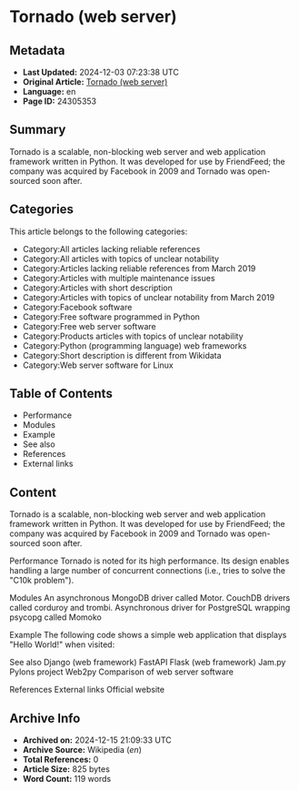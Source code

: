 # Tornado (web server)

## Metadata
- **Last Updated:** 2024-12-03 07:23:38 UTC
- **Original Article:** [Tornado (web server)](https://en.wikipedia.org/wiki/Tornado_(web_server))
- **Language:** en
- **Page ID:** 24305353

## Summary
Tornado is a scalable, non-blocking web server and web application framework written in Python. It was developed for use by FriendFeed; the company was acquired by Facebook in 2009 and Tornado was open-sourced soon after.

## Categories
This article belongs to the following categories:

- Category:All articles lacking reliable references
- Category:All articles with topics of unclear notability
- Category:Articles lacking reliable references from March 2019
- Category:Articles with multiple maintenance issues
- Category:Articles with short description
- Category:Articles with topics of unclear notability from March 2019
- Category:Facebook software
- Category:Free software programmed in Python
- Category:Free web server software
- Category:Products articles with topics of unclear notability
- Category:Python (programming language) web frameworks
- Category:Short description is different from Wikidata
- Category:Web server software for Linux

## Table of Contents

- Performance
- Modules
- Example
- See also
- References
- External links

## Content

Tornado is a scalable, non-blocking web server and web application framework written in Python. It was developed for use by FriendFeed; the company was acquired by Facebook in 2009 and Tornado was open-sourced soon after.

Performance
Tornado is noted for its high performance. Its design enables handling a large number of concurrent connections (i.e., tries to solve the "C10k problem").

Modules
An asynchronous MongoDB driver called Motor.
CouchDB drivers called corduroy and trombi.
Asynchronous driver for PostgreSQL wrapping psycopg called Momoko

Example
The following code shows a simple web application that displays "Hello World!" when visited:

See also
Django (web framework)
FastAPI
Flask (web framework)
Jam.py
Pylons project
Web2py
Comparison of web server software

References
External links
Official website

## Archive Info
- **Archived on:** 2024-12-15 21:09:33 UTC
- **Archive Source:** Wikipedia (_en_)
- **Total References:** 0
- **Article Size:** 825 bytes
- **Word Count:** 119 words

